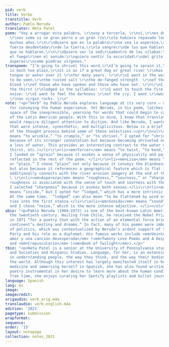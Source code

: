 ```yaml
---
pid: verb
title: Verbo
transtitle: Verb
author: Pablo Neruda
translator: Heta Patel
poem: "Voy a arrugar esta palabra, \r\nvoy a torcerla, \r\nsí,\r\nes demasiado lisa,
  \r\nes como si un gran perro o un gran río\r\nle hubiera repasado lengua o agua\r\ndurante
  muchos años.\r\n\r\nQuiero que en la palabra\r\nse vea la aspereza,\r\nla sal ferruginosa\r\nla
  fuerza desdentada\r\nde la tierra,\r\nla sangre\r\nde los que hablaron y de los
  que no hablaron.\r\n\r\nQuiero ver la sed\r\nadentro de las sílabas:\r\nquiero tocar
  el fuego\r\nen el sonido:\r\nquiero sentir la oscuridad\r\ndel grito. Quiero\r\npalabras
  ásperas\r\ncomo piedras vírgenes."
transpoem: "I’m going to shrivel this word,\r\nI’m going to sprain it,\r\nyes,\r\nit
  is much too plain,\r\nit is as if a great dog or great river \r\nhas passed its
  tongue or water over it \r\nfor many years. \r\n\r\nI want in the word \r\nthe sharpness
  to be seen,\r\nthe rusted salt \r\nthe de-fanged strength  \r\nof the land, \r\nthe
  blood \r\nof those who have spoken and those who have not. \r\n\r\nI want to see
  the thirst \r\nlodged in the syllables: \r\nI want to touch the fire \r\nin the
  noise: \r\nI want to feel the darkness \r\nof the cry. I want \r\nwords as rough
  \r\nas virgin rocks. \r\n"
note: "<p>“Verb” by Pablo Neruda explores language at its very core – as a medium
  for conveying the human experience. Yet Neruda, in his poem, latches onto that liminal
  space of the inexpressible, yearning for words that could begin to capture the pain
  of the Latin American people. With this in mind, I knew that translating this poem
  would require diligent attention to diction. And like Neruda, I wanted to use words
  that were intense, synesthetic, and multiplicitous. Below is a brief description
  of the thought process behind some of these selections.</p>\r\n<ul>\r\n<li><em>Arrugar</em>
  means “to wrinkle,” “to crumple,” or “to shrivel.” I opted for “shrivel” not only
  because of its stronger connotation but because becoming shriveled necessitates
  a loss of water. This provides an interesting contrast to the water motif (river,
  thirst, etc.)</li>\r\n<li><em>Torcer</em> means “to twist, “to bend,” or “to sprain.”
  I landed on “sprain” because it evokes a sense of physicality and pain which is
  reflected in the rest of the poem. </li>\r\n<li><em>Lisa</em> means “smooth,” “flat,”
  or “plain.” I chose “plain” not only because it conveys the blandness of the word
  but also because it references a geographical feature which is flat in itself. This
  additionally connects with the river erosion imagery at the end of the stanza.</li>
  \ \r\n<li><em>Aspereza</em> means “roughness,” “sourness,” or “sharpness.” Since
  roughness is associated with the sense of touch and sourness with the sense of taste,
  I selected “sharpness” because it evokes both senses.</li>\r\n<li><em>Adentro</em>
  means “inside,” but I opted for “lodged,” which has a more intrinsic connotation.
  At the same time,  “lodged” can also mean “to be flattened by wind or rain,” which
  ties into the first stanza.</li>\r\n<li><em>Sonido</em> means “sound” or “noise,”
  and I chose “noise,” which is the more intense adjective. </li></ul>"
abio: "<p>Pablo Neruda (1904–1973) is one of the best-known Latin American poets of
  the twentieth century. Hailing from Chile, he received the Nobel Prize for Literature
  in 1971 “for a poetry that with the action of an elemental force brings alive a
  continent’s destiny and dreams.” In fact, many of his poems were imbued with a sense
  of politics, which was contextualized by Neruda’s ardent support of the Communist
  Party and his role as a diplomat. His famous works include <em>Veinte poemas de
  amor y una canción desesperada</em> (<em>Twenty Love Poems and A Desperate Song</em>)
  and <em>Crepusculario</em> (<em>Book of Twilight</em>).</p>"
tbio: "<p>Heta Patel is a senior at the University of Pennsylvania studying Health
  and Societies and Hispanic Studies. Language, for her, is an extension of her interest
  in understanding people, the way they think, and the way their bodies interact with
  the world. Although this interest has largely manifested itself in her pursuing
  medicine and immersing herself in Spanish, she has also found writing and translating
  poetry instrumental in her desire to learn more about the human condition. In her
  free time, she enjoys curating her Spotify playlists and bullet journaling.</p>\r\n"
language: Spanish
lang: es
image:
imagecredit:
origaudio: verb_orig.m4a
translaudio: verb_english.m4a
edition: '2021'
pagetype: submission
wrapformat:
sequence:
order: '15'
layout: notepage
collection: notes_2021
---
```

